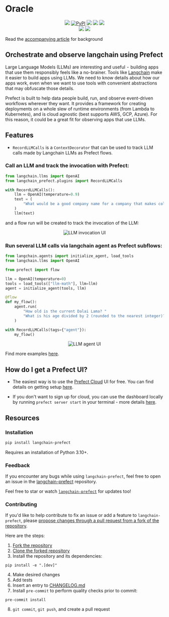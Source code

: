 # Oracle

<p align="center">
    <!--- Insert a cover image here -->
    <!--- <br> -->
    <img src="https://user-images.githubusercontent.com/31014960/224118318-02e49d8e-72e0-4850-93f7-d850c0f06ca1.png">
    <a href="https://pypi.python.org/pypi/langchain-prefect/" alt="PyPI version">
        <img alt="PyPI" src="https://img.shields.io/pypi/v/langchain-prefect?color=0052FF&labelColor=090422"></a>
    <a href="https://github.com/PrefectHQ/langchain-prefect/" alt="Stars">
        <img src="https://img.shields.io/github/stars/PrefectHQ/langchain-prefect?color=0052FF&labelColor=090422" /></a>
    <a href="https://pypistats.org/packages/langchain-prefect/" alt="Downloads">
        <img src="https://img.shields.io/pypi/dm/langchain-prefect?color=0052FF&labelColor=090422" /></a>
    <a href="https://github.com/PrefectHQ/langchain-prefect/pulse" alt="Activity">
        <img src="https://img.shields.io/github/commit-activity/m/PrefectHQ/langchain-prefect?color=0052FF&labelColor=090422" /></a>
    <br>
    <a href="https://prefect-community.slack.com" alt="Slack">
        <img src="https://img.shields.io/badge/slack-join_community-red.svg?color=0052FF&labelColor=090422&logo=slack" /></a>
    <a href="https://discourse.prefect.io/" alt="Discourse">
        <img src="https://img.shields.io/badge/discourse-browse_forum-red.svg?color=0052FF&labelColor=090422&logo=discourse" /></a>
</p>

Read the [accompanying article](https://medium.com/the-prefect-blog/keeping-your-eyes-on-your-ai-tools-6428664537da) for background

## Orchestrate and observe langchain using Prefect

Large Language Models (LLMs) are interesting and useful  -  building apps that use them responsibly feels like a no-brainer. Tools like [Langchain](https://github.com/hwchase17/langchain) make it easier to build apps using LLMs. We need to know details about how our apps work, even when we want to use tools with convenient abstractions that may obfuscate those details.

Prefect is built to help data people build, run, and observe event-driven workflows wherever they want. It provides a framework for creating deployments on a whole slew of runtime environments (from Lambda to Kubernetes), and is cloud agnostic (best supports AWS, GCP, Azure). For this reason, it could be a great fit for observing apps that use LLMs.

## Features
- `RecordLLMCalls` is a `ContextDecorator` that can be used to track LLM calls made by Langchain LLMs as Prefect flows.

### Call an LLM and track the invocation with Prefect:
```python
from langchain.llms import OpenAI
from langchain_prefect.plugins import RecordLLMCalls

with RecordLLMCalls():
    llm = OpenAI(temperature=0.9)
    text = (
        "What would be a good company name for a company that makes colorful socks?"
    )
    llm(text)
```
and a flow run will be created to track the invocation of the LLM:

<p align="center">
    <img src="https://user-images.githubusercontent.com/31014960/224114166-f2c7d5ed-49b6-406e-a384-bd327d4e1fe4.png" alt="LLM invocation UI">
</p>

### Run several LLM calls via langchain agent as Prefect subflows:
```python
from langchain.agents import initialize_agent, load_tools
from langchain.llms import OpenAI

from prefect import flow

llm = OpenAI(temperature=0)
tools = load_tools(["llm-math"], llm=llm)
agent = initialize_agent(tools, llm)

@flow
def my_flow():
    agent.run(
        "How old is the current Dalai Lama? "
        "What is his age divided by 2 (rounded to the nearest integer)?"
    )

with RecordLLMCalls(tags={"agent"}):
    my_flow()
```

<p align="center">
    <img src="https://user-images.githubusercontent.com/31014960/224113843-b91f204b-8085-4739-b483-a45c4f339210.png" alt="LLM agent UI">
</p>

Find more examples [here](examples/).

## How do I get a Prefect UI?
- The easiest way is to use the [Prefect Cloud](https://www.prefect.io/cloud/) UI for free. You can find details on getting setup [here](https://docs.prefect.io/ui/cloud-quickstart/).

- If you don't want to sign up for cloud, you can use the dashboard locally by running `prefect server start` in your terminal - more details [here](https://docs.prefect.io/ui/overview/#using-the-prefect-ui).


## Resources
### Installation

```bash
pip install langchain-prefect
```

Requires an installation of Python 3.10+.

### Feedback

If you encounter any bugs while using `langchain-prefect`, feel free to open an issue in the [langchain-prefect](https://github.com/PrefectHQ/langchain-prefect) repository.

Feel free to star or watch [`langchain-prefect`](https://github.com/PrefectHQ/langchain-prefect) for updates too!

### Contributing

If you'd like to help contribute to fix an issue or add a feature to `langchain-prefect`, please [propose changes through a pull request from a fork of the repository](https://docs.github.com/en/pull-requests/collaborating-with-pull-requests/proposing-changes-to-your-work-with-pull-requests/creating-a-pull-request-from-a-fork).

Here are the steps:

1. [Fork the repository](https://docs.github.com/en/get-started/quickstart/fork-a-repo#forking-a-repository)
2. [Clone the forked repository](https://docs.github.com/en/get-started/quickstart/fork-a-repo#cloning-your-forked-repository)
3. Install the repository and its dependencies:
```
pip install -e ".[dev]"
```
4. Make desired changes
5. Add tests
6. Insert an entry to [CHANGELOG.md](https://github.com/PrefectHQ/langchain-prefect/blob/main/CHANGELOG.md)
7. Install `pre-commit` to perform quality checks prior to commit:
```
pre-commit install
```
8. `git commit`, `git push`, and create a pull request
